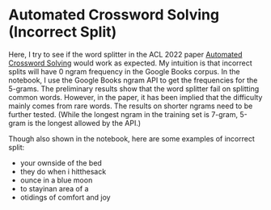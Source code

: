 # Automated Crossword Solving (Incorrect Split)

Here, I try to see if the word splitter in the ACL 2022 paper [Automated Crossword Solving](https://aclanthology.org/2022.acl-long.219/) would work as expected. My intuition is that incorrect splits will have 0 ngram frequency in the Google Books corpus. In the notebook, I use the Google Books ngram API to get the frequencies for the 5-grams. The preliminary results show that the word splitter fail on splitting common words. However, in the paper, it has been implied that the difficulty mainly comes from rare words. The results on shorter ngrams need to be further tested. (While the longest ngram in the training set is 7-gram, 5-gram is the longest allowed by the API.)

Though also shown in the notebook, here are some examples of incorrect split:
- your ownside of the bed
- they do when i hitthesack
- ounce in a blue moon
- to stayinan area of a
- otidings of comfort and joy